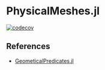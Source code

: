 # PhysicalMeshes.jl

[![codecov](https://codecov.io/gh/JuliaAstroSim/PhysicalMeshes.jl/branch/master/graph/badge.svg)](https://codecov.io/gh/JuliaAstroSim/PhysicalMeshes.jl)

## References

- [GeometicalPredicates.jl](https://github.com/JuliaGeometry/GeometricalPredicates.jl)